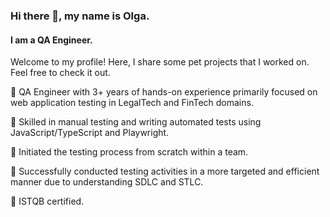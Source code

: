### Hi there 👋, my name is Olga.
#### I am a QA Engineer.

Welcome to my profile! 
Here, I share some pet projects that I worked on. Feel free to check it out.

🔹	QA Engineer with 3+ years of hands-on experience primarily focused on web application testing in LegalTech and FinTech domains. 

🔹	Skilled in manual testing and writing automated tests using JavaScript/TypeScript and Playwright.  

🔹	Initiated the testing process from scratch within a team. 

🔹	Successfully conducted testing activities in a more targeted and efficient manner due to understanding SDLC and STLC.

🔹	ISTQB certified.











<!--
**ovlasova1705/ovlasova1705** is a ✨ _special_ ✨ repository because its `README.md` (this file) appears on your GitHub profile.

Here are some ideas to get you started:

- 🔭 I’m currently working on ...
- 🌱 I’m currently learning ...
- 👯 I’m looking to collaborate on ...
- 🤔 I’m looking for help with ...
- 💬 Ask me about ...
- 📫 How to reach me: ...
- 😄 Pronouns: ...
- ⚡ Fun fact: ...
-->
